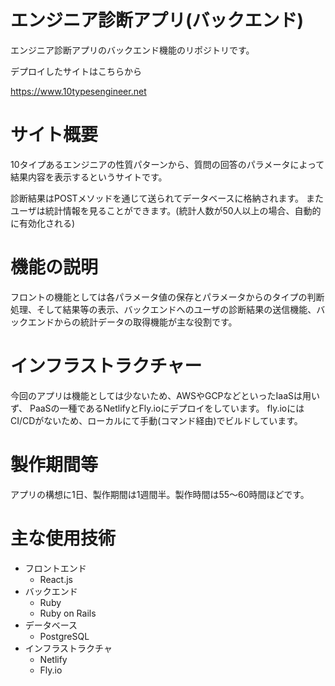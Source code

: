 # エンジニア診断アプリ(バックエンド)
エンジニア診断アプリのバックエンド機能のリポジトリです。

デプロイしたサイトはこちらから

https://www.10typesengineer.net

# サイト概要
10タイプあるエンジニアの性質パターンから、質問の回答のパラメータによって結果内容を表示するというサイトです。

診断結果はPOSTメソッドを通じて送られてデータベースに格納されます。
またユーザは統計情報を見ることができます。(統計人数が50人以上の場合、自動的に有効化される)


# 機能の説明

フロントの機能としては各パラメータ値の保存とパラメータからのタイプの判断処理、そして結果等の表示、バックエンドへのユーザの診断結果の送信機能、バックエンドからの統計データの取得機能が主な役割です。

# インフラストラクチャー
今回のアプリは機能としては少ないため、AWSやGCPなどといったIaaSは用いず、
PaaSの一種であるNetlifyとFly.ioにデプロイをしています。
fly.ioにはCI/CDがないため、ローカルにて手動(コマンド経由)でビルドしています。

# 製作期間等
アプリの構想に1日、製作期間は1週間半。製作時間は55～60時間ほどです。

# 主な使用技術
- フロントエンド
  - React.js
- バックエンド
  - Ruby
  - Ruby on Rails
- データベース
  - PostgreSQL
- インフラストラクチャ
  - Netlify
  - Fly.io